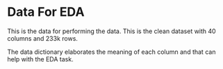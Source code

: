 # Data For EDA

This is the data for performing the data. This is the clean dataset with 40 columns and 233k rows.

The data dictionary elaborates the meaning of each column and that can help with the EDA task.
